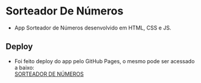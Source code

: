 # Sorteador De Números
* App Sorteador de Números desenvolvido em HTML, CSS e JS.

## Deploy
* Foi feito deploy do app pelo GitHub Pages, o mesmo pode ser acessado a baixo:<br>
<a href="https://lucasgyn94.github.io/js-sorteador-de-numeros/">SORTEADOR DE NÚMEROS</a>
